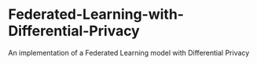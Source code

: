 # Federated-Learning-with-Differential-Privacy
An implementation of a Federated Learning model with Differential Privacy
